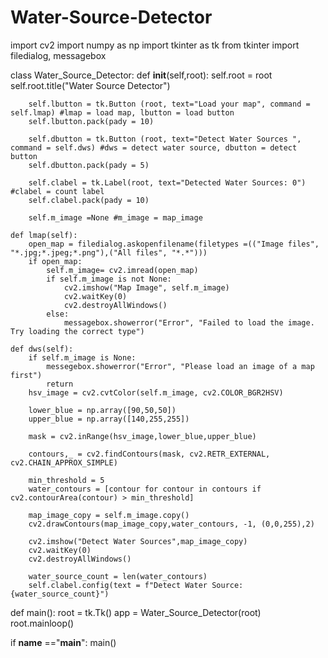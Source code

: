 # Water-Source-Detector
import cv2
import numpy as np
import tkinter as tk
from tkinter import filedialog, messagebox

class Water_Source_Detector:
    def __init__(self,root):
        self.root = root
        self.root.title("Water Source Detector")
        
        self.lbutton = tk.Button (root, text="Load your map", command = self.lmap) #lmap = load map, lbutton = load button
        self.lbutton.pack(pady = 10)
        
        self.dbutton = tk.Button (root, text="Detect Water Sources ", command = self.dws) #dws = detect water source, dbutton = detect button
        self.dbutton.pack(pady = 5)
        
        self.clabel = tk.Label(root, text="Detected Water Sources: 0") #clabel = count label
        self.clabel.pack(pady = 10)
        
        self.m_image =None #m_image = map_image
        
    def lmap(self):
        open_map = filedialog.askopenfilename(filetypes =(("Image files", "*.jpg;*.jpeg;*.png"),("All files", "*.*")))
        if open_map:
            self.m_image= cv2.imread(open_map)
            if self.m_image is not None:
                cv2.imshow("Map Image", self.m_image)
                cv2.waitKey(0)
                cv2.destroyAllWindows()
            else:
                messagebox.showerror("Error", "Failed to load the image. Try loading the correct type")
                
    def dws(self):
        if self.m_image is None:
            messegebox.showerror("Error", "Please load an image of a map first")
            return
        hsv_image = cv2.cvtColor(self.m_image, cv2.COLOR_BGR2HSV)
        
        lower_blue = np.array([90,50,50])
        upper_blue = np.array([140,255,255])
        
        mask = cv2.inRange(hsv_image,lower_blue,upper_blue)
        
        contours,_ = cv2.findContours(mask, cv2.RETR_EXTERNAL, cv2.CHAIN_APPROX_SIMPLE)
        
        min_threshold = 5
        water_contours = [contour for contour in contours if cv2.contourArea(contour) > min_threshold]
        
        map_image_copy = self.m_image.copy()
        cv2.drawContours(map_image_copy,water_contours, -1, (0,0,255),2)
        
        cv2.imshow("Detect Water Sources",map_image_copy)
        cv2.waitKey(0)
        cv2.destroyAllWindows()
        
        water_source_count = len(water_contours)
        self.clabel.config(text = f"Detect Water Source:{water_source_count}")
        
def main():
    root = tk.Tk()
    app = Water_Source_Detector(root)
    root.mainloop()
    
if __name__ =="__main__":
    main()
